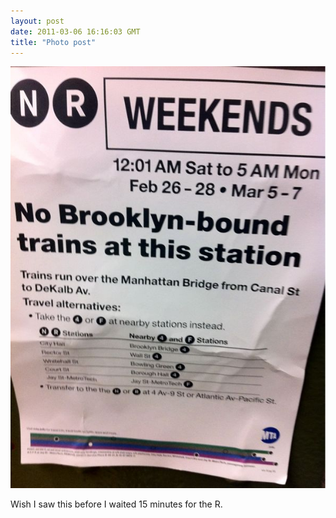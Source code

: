 ```yaml
---
layout: post
date: 2011-03-06 16:16:03 GMT
title: "Photo post"
---
```

![travisj](/images/f6c8b43e6e10bd2658c7de981fb7bcc49a7a2d539437bd837156758217922e33.jpg)

Wish I saw this before I waited 15 minutes for the R. 